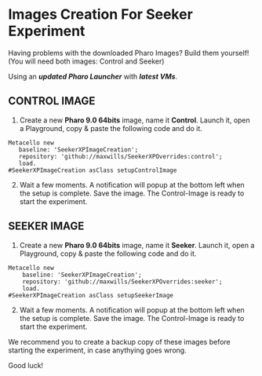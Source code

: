 # Images Creation For Seeker Experiment
Having problems with the downloaded Pharo Images? Build them yourself! (You will need both images: Control and Seeker)

Using an ***updated Pharo Launcher*** with ***latest VMs***.

## CONTROL IMAGE
 1. Create a new **Pharo 9.0 64bits** image, name it **Control**. Launch it, open a Playground, copy & paste the following code and do it.
 ```Smalltalk
Metacello new
	baseline: 'SeekerXPImageCreation';
	repository: 'github://maxwills/SeekerXPOverrides:control';
	load.
#SeekerXPImageCreation asClass setupControlImage
```
 2. Wait a few moments. A notification will popup at the bottom left when the setup is complete. Save the image. The Control-Image is ready to start the experiment. 

## SEEKER IMAGE
1. Create a new **Pharo 9.0 64bits** image, name it **Seeker**. Launch it, open a Playground, copy & paste the following code and do it.
```Smalltalk
Metacello new
	baseline: 'SeekerXPImageCreation';
	repository: 'github://maxwills/SeekerXPOverrides:seeker';
	load.
#SeekerXPImageCreation asClass setupSeekerImage
```
 2. Wait a few moments. A notification will popup at the bottom left when the setup is complete. Save the image. The Control-Image is ready to start the experiment. 

We recommend you to create a backup copy of these images before starting the experiment, in case anythying goes wrong.

Good luck!
